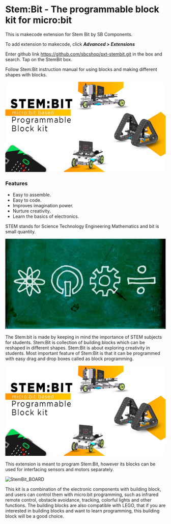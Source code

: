 # Stem:Bit - The programmable block kit for micro:bit

This is makecode extension for Stem Bit by SB Components.

To add extension to makecode, click ***Advanced > Extensions***

Enter github link https://github.com/sbcshop/pxt-stembit.git in the box and search. Tap on the StemBit box. 
 
Follow Stem:Bit instruction manual for using blocks and making different shapes with blocks.

![StemBit](Images/stembit_1.png)

### Features

- Easy to assemble.
- Easy to code.
- Improves imagination power.
- Nurture creativity.
- Learn the basics of electronics.


STEM stands for Science Technology Engineering Mathematics and bit is small
 quantity.
 
 
 ![STEM](Images/stembit_3.png)
 
 
The Stem:bit is made by keeping in mind the importance of STEM subjects for students. Stem:Bit is collection of building blocks which can be reshaped in different shapes. Stem:Bit is about exploring creativity in students. Most important feature of Stem:Bit is that it can be programmed with easy drag and drop boxes called as block programming. 

![StemBit](Images/stembit_1.png)

 
This extension is meant to program Stem:Bit, however its blocks can be used for interfacing sensors and motors separately.
  
![StemBit_BOARD](Images/stembit_board.png)


This kit is a combination of the electronic components with building block, and users can control them with micro:bit programming, such as infrared remote control, obstacle  avoidance, tracking, colorful lights and other functions. The building blocks are also compatible with LEGO, that if you are interested in building blocks and want to learn programming, this building block will be a good choice. 




